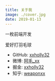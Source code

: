 ```yaml
---
title: 关于我
image: ./cover.jpg
date: 2019-01-13
---
```


一枚前端开发

爱好打羽毛球

+ GitHub: [xxholly32](https://github.com/xxholly32/Blog)
+ 微博: [阿毛_xx](https://weibo.com/1231693264)
+ 掘金: [xxholly32](https://juejin.im/user/582931292f301e00585a0186)
+ 知乎: [weaponxx](https://www.zhihu.com/people/weaponxx)
